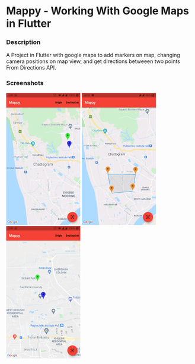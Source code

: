 # Mappy - Working With Google Maps in Flutter

### Description
 A Project in Flutter with google maps to add markers on map, changing camera positions on map view, and get directions betweeen two points From Directions API.

 ### Screenshots

<img src="./docs/screenshots/s1.jpg" width="200px" alt="With Origin and Destination Selected">
<img src="./docs/screenshots/s3.jpg" width="200px" alt="Custom Polygons added onTap event on map">
<img src="./docs/screenshots/s2.jpg" width="200px" alt="With Origin and Destination zoomed and tilted camera angle">


